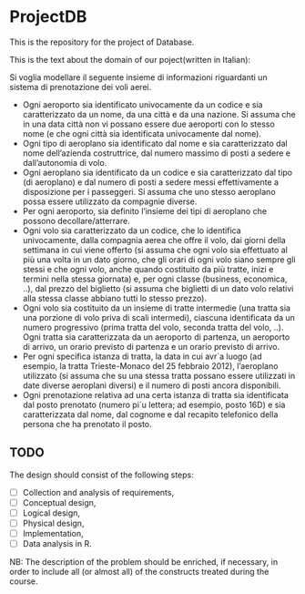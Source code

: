 # ProjectDB
This is the repository for the project of Database.

This is the text about the domain of our poject(written in Italian):

Si voglia modellare il seguente insieme di informazioni riguardanti un sistema di prenotazione dei voli
aerei.

- Ogni aeroporto sia identificato univocamente da un codice e sia caratterizzato da un nome, da una
città e da una nazione. Si assuma che in una data città non vi possano essere due aeroporti con lo
stesso nome (e che ogni città sia identificata univocamente dal nome).
- Ogni tipo di aeroplano sia identificato dal nome e sia caratterizzato dal nome dell’azienda costruttrice,
dal numero massimo di posti a sedere e dall’autonomia di volo.
- Ogni aeroplano sia identificato da un codice e sia caratterizzato dal tipo (di aeroplano) e dal numero
di posti a sedere messi effettivamente a disposizione per i passeggeri. Si assuma che uno stesso
aeroplano possa essere utilizzato da compagnie diverse.
- Per ogni aeroporto, sia definito l’insieme dei tipi di aeroplano che possono decollare/atterrare.
- Ogni volo sia caratterizzato da un codice, che lo identifica univocamente, dalla compagnia aerea che
offre il volo, dai giorni della settimana in cui viene offerto (si assuma che ogni volo sia effettuato al
più una volta in un dato giorno, che gli orari di ogni volo siano sempre gli stessi e che ogni volo, anche
quando costituito da più tratte, inizi e termini nella stessa giornata) e, per ogni classe (business,
economica, ..), dal prezzo del biglietto (si assuma che biglietti di un dato volo relativi alla stessa
classe abbiano tutti lo stesso prezzo).
- Ogni volo sia costituito da un insieme di tratte intermedie (una tratta sia una porzione di volo priva
di scali intermedi), ciascuna identificata da un numero progressivo (prima tratta del volo, seconda
tratta del volo, ..). Ogni tratta sia caratterizzata da un aeroporto di partenza, un aeroporto di
arrivo, un orario previsto di partenza e un orario previsto di arrivo.
- Per ogni specifica istanza di tratta, la data in cui avr`a luogo (ad esempio, la tratta Trieste-Monaco del
25 febbraio 2012), l’aeroplano utilizzato (si assuma che su una stessa tratta possano essere utilizzati
in date diverse aeroplani diversi) e il numero di posti ancora disponibili.
- Ogni prenotazione relativa ad una certa istanza di tratta sia identificata dal posto prenotato (numero pi`u lettera; ad esempio, posto 16D) e sia caratterizzata dal nome, dal cognome e dal recapito
telefonico della persona che ha prenotato il posto.

## TODO

The design should consist of the following steps:

- [ ] Collection and analysis of requirements,
- [ ] Conceptual design,
- [ ] Logical design,
- [ ] Physical design,
- [ ] Implementation,
- [ ] Data analysis in R.

NB: The description of the problem should be enriched, if necessary, in order to include all (or almost all) of the constructs treated during the course.
